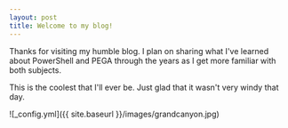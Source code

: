 ```yaml
---
layout: post
title: Welcome to my blog!
---
```


Thanks for visiting my humble blog. I plan on sharing what I've learned about PowerShell and PEGA through the years as I get more familiar with both subjects. 

This is the coolest that I'll ever be. Just glad that it wasn't very windy that day.

![_config.yml]({{ site.baseurl }}/images/grandcanyon.jpg)

